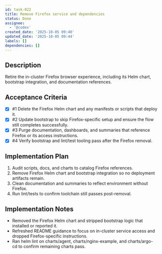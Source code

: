 ```yaml
---
id: task-022
title: Remove Firefox service and dependencies
status: Done
assignee:
  - '@codex'
created_date: '2025-10-05 09:40'
updated_date: '2025-10-05 09:44'
labels: []
dependencies: []
---
```


## Description

<!-- SECTION:DESCRIPTION:BEGIN -->
Retire the in-cluster Firefox browser experience, including its Helm chart, bootstrap integration, and documentation references.
<!-- SECTION:DESCRIPTION:END -->

## Acceptance Criteria
<!-- AC:BEGIN -->
- [x] #1 Delete the Firefox Helm chart and any manifests or scripts that deploy it.
- [x] #2 Update bootstrap to skip Firefox-specific setup and ensure the flow still completes successfully.
- [x] #3 Purge documentation, dashboards, and summaries that reference Firefox or its access instructions.
- [x] #4 Verify bootstrap and lint/test tooling pass after the Firefox removal.
<!-- AC:END -->

## Implementation Plan

<!-- SECTION:PLAN:BEGIN -->
1. Audit scripts, docs, and charts to catalog Firefox references.
2. Remove Firefox Helm chart and bootstrap integration so no deployment artifacts remain.
3. Clean documentation and summaries to reflect environment without Firefox.
4. Run lint/tests to confirm toolchain still passes post-removal.
<!-- SECTION:PLAN:END -->

## Implementation Notes

<!-- SECTION:NOTES:BEGIN -->
- Removed the Firefox Helm chart and stripped bootstrap logic that installed or reported it.
- Refreshed README guidance to focus on in-cluster service access and dropped Firefox-specific instructions.
- Ran helm lint on charts/agent, charts/nginx-example, and charts/argo-cd to confirm remaining charts pass.
<!-- SECTION:NOTES:END -->
